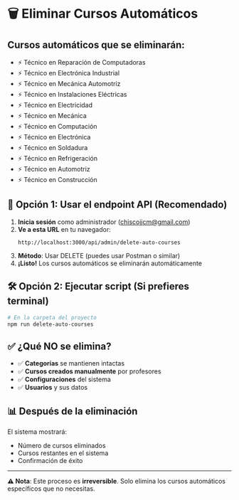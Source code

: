 # 🗑️ Eliminar Cursos Automáticos

## Cursos automáticos que se eliminarán:

- ⚡ Técnico en Reparación de Computadoras
- ⚡ Técnico en Electrónica Industrial  
- ⚡ Técnico en Mecánica Automotriz
- ⚡ Técnico en Instalaciones Eléctricas
- ⚡ Técnico en Electricidad
- ⚡ Técnico en Mecánica
- ⚡ Técnico en Computación
- ⚡ Técnico en Electrónica
- ⚡ Técnico en Soldadura
- ⚡ Técnico en Refrigeración
- ⚡ Técnico en Automotriz
- ⚡ Técnico en Construcción

## 🚀 Opción 1: Usar el endpoint API (Recomendado)

1. **Inicia sesión** como administrador (chiscojjcm@gmail.com)
2. **Ve a esta URL** en tu navegador:
   ```
   http://localhost:3000/api/admin/delete-auto-courses
   ```
3. **Método**: Usar DELETE (puedes usar Postman o similar)
4. **¡Listo!** Los cursos automáticos se eliminarán automáticamente

## 🛠️ Opción 2: Ejecutar script (Si prefieres terminal)

```bash
# En la carpeta del proyecto
npm run delete-auto-courses
```

## ✅ ¿Qué NO se elimina?

- ✅ **Categorías** se mantienen intactas
- ✅ **Cursos creados manualmente** por profesores
- ✅ **Configuraciones** del sistema
- ✅ **Usuarios** y sus datos

## 📊 Después de la eliminación

El sistema mostrará:
- Número de cursos eliminados
- Cursos restantes en el sistema
- Confirmación de éxito

---

**⚠️ Nota**: Este proceso es **irreversible**. Solo elimina los cursos automáticos específicos que no necesitas. 